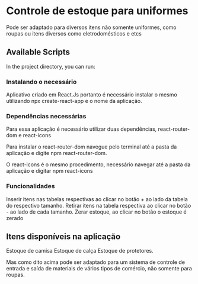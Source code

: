 # Controle de estoque para uniformes

Pode ser adaptado para diversos itens não somente uniformes, como roupas ou itens diversos como eletrodomésticos e etcs 

## Available Scripts

In the project directory, you can run:

### Instalando o necessário

Aplicativo criado em React.Js portanto é necessário instalar o mesmo utilizando npx create-react-app e o nome da aplicação.

### Dependências necessárias

Para essa aplicação é necessário utilizar duas dependências, react-router-dom e react-icons

Para instalar o react-router-dom navegue pelo terminal até a pasta da aplicação e digite npm react-router-dom.

O react-icons é o mesmo procedimento, necessário navegar até a pasta da aplicação e digitar npm react-icons

### Funcionalidades 

Inserir itens nas tabelas respectivas ao clicar no botão + ao lado da tabela do respectivo tamanho.
Retirar itens na tabela respectiva ao clicar no botão - ao lado de cada tamanho.
Zerar estoque, ao clicar no botão o estoque é zerado

## Itens disponíveis na aplicação

Estoque de camisa
Estoque de calça 
Estoque de protetores.

Mas como dito acima pode ser adaptado para um sistema de controle de entrada e saída de materiais de vários tipos de comércio, não somente para roupas.
